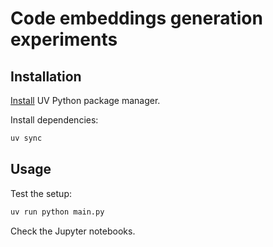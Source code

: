 # Code embeddings generation experiments

## Installation

[Install](https://docs.astral.sh/uv/getting-started/installation/) UV Python package manager.


Install dependencies:

```sh
uv sync
```

## Usage

Test the setup:

```sh
uv run python main.py
```

Check the Jupyter notebooks.
